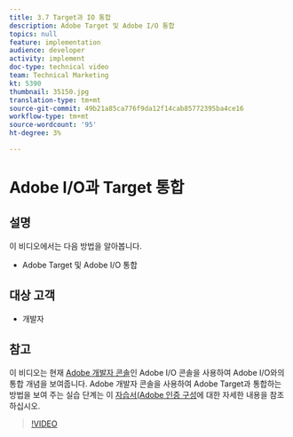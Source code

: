 ```yaml
---
title: 3.7 Target과 IO 통합
description: Adobe Target 및 Adobe I/O 통합
topics: null
feature: implementation
audience: developer
activity: implement
doc-type: technical video
team: Technical Marketing
kt: 5390
thumbnail: 35150.jpg
translation-type: tm+mt
source-git-commit: 49b21a85ca776f9da12f14cab85772395ba4ce16
workflow-type: tm+mt
source-wordcount: '95'
ht-degree: 3%

---
```



# Adobe I/O과 Target 통합

## 설명

이 비디오에서는 다음 방법을 알아봅니다.

* Adobe Target 및 Adobe I/O 통합

## 대상 고객

* 개발자

## 참고

이 비디오는 현재 [Adobe 개발자 콘솔](https://console.adobe.io/home)인 Adobe I/O 콘솔을 사용하여 Adobe I/O와의 통합 개념을 보여줍니다. Adobe 개발자 콘솔을 사용하여 Adobe Target과 통합하는 방법을 보여 주는 실습 단계는 이 [자습서(Adobe 인증 구성](https://docs.adobe.com/content/help/en/target-learn/tutorials/apis/configure-io-target-integration.html#tutorials)에 대한 자세한 내용을 참조하십시오.

>[!VIDEO](https://video.tv.adobe.com/v/35150/?quality=12)


